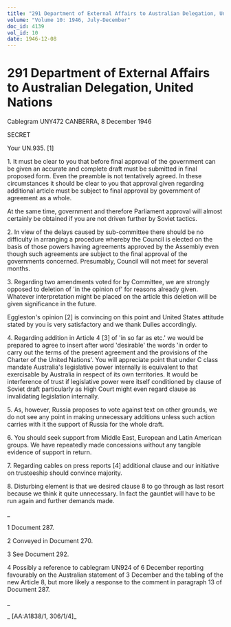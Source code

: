 ```yaml
---
title: "291 Department of External Affairs to Australian Delegation, United Nations"
volume: "Volume 10: 1946, July-December"
doc_id: 4139
vol_id: 10
date: 1946-12-08
---
```


# 291 Department of External Affairs to Australian Delegation, United Nations

Cablegram UNY472 CANBERRA, 8 December 1946

SECRET

Your UN.935. [1]

1\. It must be clear to you that before final approval of the government can be given an accurate and complete draft must be submitted in final proposed form. Even the preamble is not tentatively agreed. In these circumstances it should be clear to you that approval given regarding additional article must be subject to final approval by government of agreement as a whole.

At the same time, government and therefore Parliament approval will almost certainly be obtained if you are not driven further by Soviet tactics.

2\. In view of the delays caused by sub-committee there should be no difficulty in arranging a procedure whereby the Council is elected on the basis of those powers having agreements approved by the Assembly even though such agreements are subject to the final approval of the governments concerned. Presumably, Council will not meet for several months.

3\. Regarding two amendments voted for by Committee, we are strongly opposed to deletion of 'in the opinion of' for reasons already given. Whatever interpretation might be placed on the article this deletion will be given significance in the future.

Eggleston's opinion [2] is convincing on this point and United States attitude stated by you is very satisfactory and we thank Dulles accordingly.

4\. Regarding addition in Article 4 [3] of 'in so far as etc.' we would be prepared to agree to insert after word 'desirable' the words 'in order to carry out the terms of the present agreement and the provisions of the Charter of the United Nations'. You will appreciate point that under C class mandate Australia's legislative power internally is equivalent to that exercisable by Australia in respect of its own territories. It would be interference of trust if legislative power were itself conditioned by clause of Soviet draft particularly as High Court might even regard clause as invalidating legislation internally.

5\. As, however, Russia proposes to vote against text on other grounds, we do not see any point in making unnecessary additions unless such action carries with it the support of Russia for the whole draft.

6\. You should seek support from Middle East, European and Latin American groups. We have repeatedly made concessions without any tangible evidence of support in return.

7\. Regarding cables on press reports [4] additional clause and our initiative on trusteeship should convince majority.

8\. Disturbing element is that we desired clause 8 to go through as last resort because we think it quite unnecessary. In fact the gauntlet will have to be run again and further demands made.

_

1 Document 287.

2 Conveyed in Document 270.

3 See Document 292.

4 Possibly a reference to cablegram UN924 of 6 December reporting favourably on the Australian statement of 3 December and the tabling of the new Article 8, but more likely a response to the comment in paragraph 13 of Document 287.

_

_ [AA:A1838/1, 306/1/4]_
